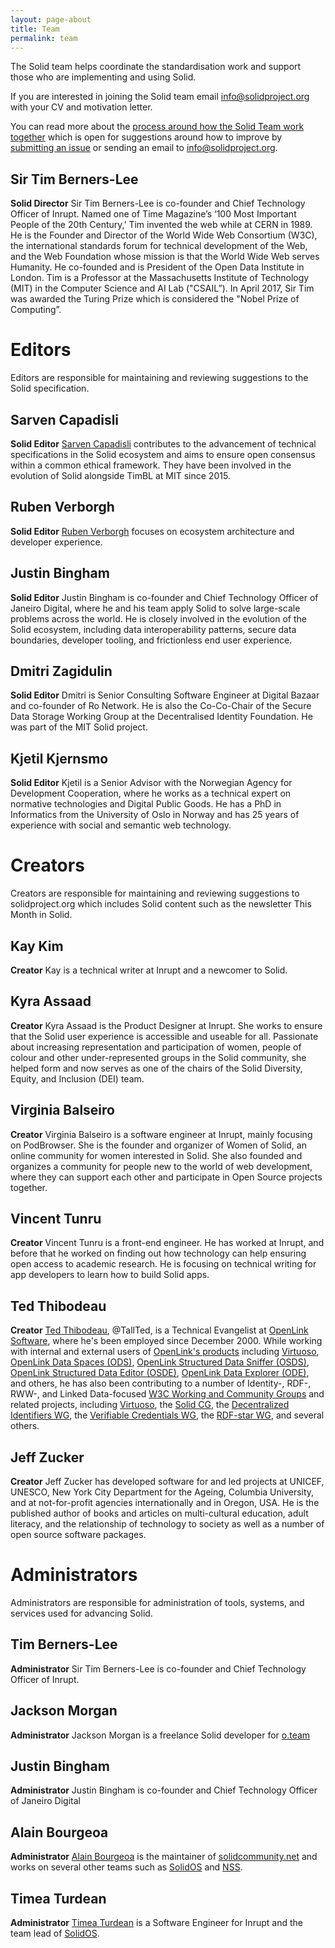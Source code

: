 ```yaml
---
layout: page-about
title: Team
permalink: team
---
```


The Solid team helps coordinate the standardisation work and support those who are implementing and using Solid.

If you are interested in joining the Solid team email info@solidproject.org with your CV and motivation letter.

You can read more about the [process around how the Solid Team work together](https://github.com/solid/process) which is open for suggestions around how to improve by [submitting an issue](https://github.com/solid/process/issues) or sending an email to info@solidproject.org.

## Sir Tim Berners-Lee

**Solid Director**
Sir Tim Berners-Lee is co-founder and Chief Technology Officer of Inrupt. Named one of Time Magazine’s ‘100 Most Important People of the 20th Century,’ Tim invented the web while at CERN in 1989. He is the Founder and Director of the World Wide Web Consortium (W3C), the international standards forum for technical development of the Web, and the Web Foundation whose mission is that the World Wide Web serves Humanity. He co-founded and is President of the Open Data Institute in London. Tim is a Professor at the Massachusetts Institute of Technology (MIT) in the Computer Science and AI Lab ("CSAIL”). In April 2017, Sir Tim was awarded the Turing Prize which is considered the "Nobel Prize of Computing”.

# Editors

Editors are responsible for maintaining and reviewing suggestions to the Solid specification.  

## Sarven Capadisli
**Solid Editor**
[Sarven Capadisli](https://csarven.ca/#i) contributes to the advancement of technical specifications in the Solid ecosystem and aims to ensure open consensus within a common ethical framework. They have been involved in the evolution of Solid alongside TimBL at MIT since 2015.

## Ruben Verborgh
**Solid Editor**
[Ruben Verborgh](https://ruben.verborgh.org/) focuses on ecosystem architecture and developer experience.

## Justin Bingham
**Solid Editor**
Justin Bingham is co-founder and Chief Technology Officer of Janeiro Digital, where he and his team apply Solid to solve large-scale problems across the world. He is closely involved in the evolution of the Solid ecosystem, including data interoperability patterns, secure data boundaries, developer tooling, and frictionless end user experience.

## Dmitri Zagidulin
**Solid Editor**
Dmitri is Senior Consulting Software Engineer at Digital Bazaar and co-founder of Ro Network. He is also the Co-Co-Chair of the Secure Data Storage Working Group at the Decentralised Identity Foundation. He was part of the MIT Solid project.

## Kjetil Kjernsmo
**Solid Editor**
Kjetil is a Senior Advisor with the Norwegian Agency for Development Cooperation, where he works as a technical expert on normative technologies and Digital Public Goods. He has a PhD in Informatics from the University of Oslo in Norway and has 25 years of experience with social and semantic web technology.

# Creators
Creators are responsible for maintaining and reviewing suggestions to solidproject.org which includes Solid content such as the newsletter This Month in Solid.

## Kay Kim
**Creator**
Kay is a technical writer at Inrupt and a newcomer to Solid.

## Kyra Assaad
**Creator**
Kyra Assaad is the Product Designer at Inrupt. She works to ensure that the Solid user experience is accessible and useable for all. Passionate about increasing representation and participation of women, people of colour and other under-represented groups in the Solid community, she helped form and now serves as one of the chairs of the Solid Diversity, Equity, and Inclusion (DEI) team.

## Virginia Balseiro
**Creator**
Virginia Balseiro is a software engineer at Inrupt, mainly focusing on PodBrowser. She is the founder and organizer of Women of Solid, an online community for women interested in Solid. She also founded and organizes a community for people new to the world of web development, where they can support each other and participate in Open Source projects together.

## Vincent Tunru
**Creator**
Vincent Tunru is a front-end engineer. He has worked at Inrupt, and before that he worked on finding out how technology can help ensuring open access to academic research. He is focusing on technical writing for app developers to learn how to build Solid apps.

## Ted Thibodeau
**Creator**
[Ted Thibodeau](http://id.myopenlink.net/dataspace/person/tthibodeau#this), @TallTed, is a Technical Evangelist at [OpenLink Software](https://www.openlinksw.com/), where he's been employed since December 2000. While working with internal and external users of [OpenLink's products](https://www.openlinksw.com/data/turtle/products.ttl) including [Virtuoso](https://virtuoso.openlinksw.com/), [OpenLink Data Spaces (ODS)](https://ods.openlinksw.com/), [OpenLink Structured Data Sniffer (OSDS)](https://osds.openlinksw.com/), [OpenLink Structured Data Editor (OSDE)](https://osde.openlinksw.com/), [OpenLink Data Explorer (ODE)](http://ode.openlinksw.com/), and others, he has also been contributing to a number of Identity-, RDF-, RWW-, and Linked Data-focused [W3C Working and Community Groups](https://www.w3.org/users/42501) and related projects, including [Virtuoso](https://github.com/openlink/virtuoso-opensource/), the [Solid CG](https://www.w3.org/groups/cg/solid), the [Decentralized Identifiers WG](https://www.w3.org/groups/wg/did), the [Verifiable Credentials WG](https://www.w3.org/groups/wg/vc), the [RDF-star WG](https://www.w3.org/groups/wg/rdf-star), and several others.

## Jeff Zucker
**Creator**
Jeff Zucker has developed software for and led projects at UNICEF, UNESCO, New York City Department for the Ageing, Columbia University, and at not-for-profit agencies internationally and in Oregon, USA.  He is the published author of books and articles on multi-cultural education, adult literacy, and the relationship of technology to society as well as a number of open source software packages. 

# Administrators
Administrators are responsible for administration of tools, systems, and services used for advancing Solid.

## Tim Berners-Lee
**Administrator**
Sir Tim Berners-Lee is co-founder and Chief Technology Officer of Inrupt.

## Jackson Morgan
**Administrator**
Jackson Morgan is a freelance Solid developer for [o.team](https://o.team)

## Justin Bingham
**Administrator**
Justin Bingham is co-founder and Chief Technology Officer of Janeiro Digital

## Alain Bourgeoa
**Administrator**
[Alain Bourgeoa](https://bourgeoa.solidcommunity.net/profile/card#me) is the maintainer of [solidcommunity.net](https://solidcommunnity.net) and works on several other teams such as [SolidOS](https://solidos.solidcommunity.net/) and [NSS](https://github.com/nodeSolidServer/).

## Timea Turdean
**Administrator**
[Timea Turdean](https://timea.solidcommunity.net/) is a Software Engineer for Inrupt and the team lead of [SolidOS](https://solidos.solidcommunity.net/).
